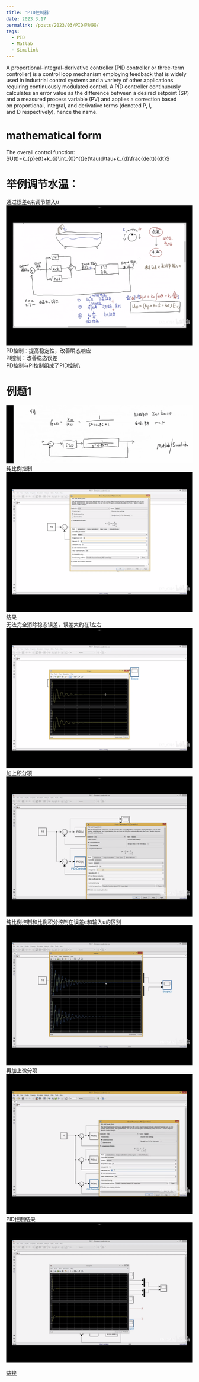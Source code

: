 ```yaml
---
title: 'PID控制器'
date: 2023.3.17
permalink: /posts/2023/03/PID控制器/
tags:
  - PID
  - Matlab
  - Simulink
---
```


A proportional–integral–derivative controller (PID controller or three-term controller) is a control loop mechanism employing feedback that is widely used in industrial control systems and a variety of other applications requiring continuously modulated control. A PID controller continuously calculates an error value as the difference between a desired setpoint (SP) and a measured process variable (PV) and applies a correction based on proportional, integral, and derivative terms (denoted P, I, and D respectively), hence the name.


mathematical form
=======
The overall control function:
$U(t)=k_{p}e(t)+k_{i}\int_{0}^{t}e(\tau)d\tau+k_{d}\frac{de(t)}{dt}$


举例调节水温：
======

通过误差e来调节输入u
![水温模型](/images/shuiwenpid.png)
PD控制：提高稳定性，改善瞬态响应\
PI控制：改善稳态误差\
PD控制与PI控制组成了PID控制\


例题1
=======

![例题](/images/liti1.png)
纯比例控制\
![比例](/images/bili10.png)
结果\
无法完全消除稳态误差，误差大约在1左右\
![比例误差](/images/biliwucha.png)
加上积分项\
![加积分项](/images/bilijifen105.png)
纯比例控制和比例积分控制在误差e和输入u的区别\
![区别](/images/qubie.png)
再加上微分项\
![PID](/images/bilijifenweifen1053.png)
PID控制结果\
![PID结果](/images/pidjieguo.png)

[链接](https://www.bilibili.com/video/BV1xQ4y1T7yv/?spm_id_from=333.999.0.0)
